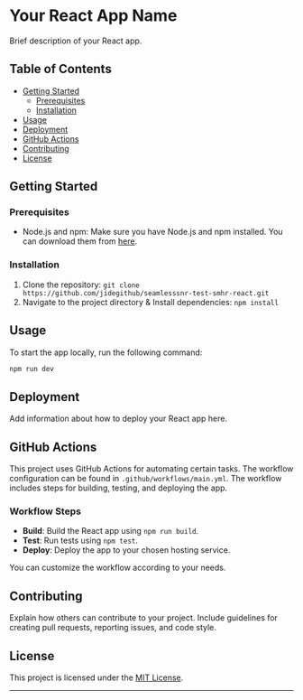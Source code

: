 # Your React App Name

Brief description of your React app.

## Table of Contents

- [Getting Started](#getting-started)
  - [Prerequisites](#prerequisites)
  - [Installation](#installation)
- [Usage](#usage)
- [Deployment](#deployment)
- [GitHub Actions](#github-actions)
- [Contributing](#contributing)
- [License](#license)

## Getting Started

### Prerequisites

- Node.js and npm: Make sure you have Node.js and npm installed. You can download them from [here](https://nodejs.org/).

### Installation

1. Clone the repository: `git clone https://github.com/jidegithub/seamlesssnr-test-smhr-react.git`
2. Navigate to the project directory & Install dependencies: `npm install`

## Usage
To start the app locally, run the following command:

```sh
npm run dev
```

## Deployment

Add information about how to deploy your React app here.

## GitHub Actions

This project uses GitHub Actions for automating certain tasks. The workflow configuration can be found in `.github/workflows/main.yml`. The workflow includes steps for building, testing, and deploying the app.

### Workflow Steps

- **Build**: Build the React app using `npm run build`.
- **Test**: Run tests using `npm test`.
- **Deploy**: Deploy the app to your chosen hosting service.

You can customize the workflow according to your needs.

## Contributing

Explain how others can contribute to your project. Include guidelines for creating pull requests, reporting issues, and code style.

## License

This project is licensed under the [MIT License](LICENSE).

---

